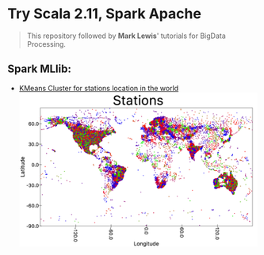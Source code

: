# Try Scala 2.11, Spark Apache

> This repository followed by **Mark Lewis**' tutorials for BigData Processing.

## Spark MLlib:

- [KMeans Cluster for stations location in the world](./src/main/scala/com/baoanh/LearnSPARK/sparkml/NOOAAClustering.scala)
    ![Station location cluster](./image/KMeansLocationStation.jpg)